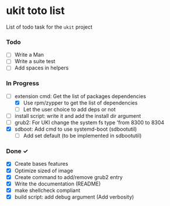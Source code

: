 # ukit toto list

List of todo task for the `ukit` project

### Todo

- [ ] Write a Man
- [ ] Write a suite test
- [ ] Add spaces in helpers

### In Progress

- [ ] extension cmd: Get the list of packages dependencies
  - [x] Use rpm/zypper to get the list of dependencies
  - [ ] Let the user choice to add deps or not
- [ ] install script: write it and add the install dir argument
- [ ] grub2: For UKI change the system fs type 'from 8300 to 8304
- [x] sdboot: Add cmd to use systemd-boot (sdbootutil)
  - [ ] Add set default (to be implemented in sdbootutil)

### Done ✓

- [x] Create bases features
- [x] Optimize sized of image
- [x] Create command to add/remove grub2 entry
- [x] Write the documentation (README)
- [x] make shellcheck compliant
- [x] build script: add debug argument (Add verbosity)

